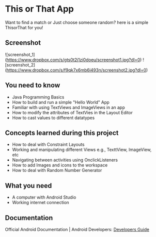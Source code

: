 # This or That App
Want to find a match or Just choose someone random? here is a simple ThisorThat for you!

## Screenshot
![screenshot_1] (https://www.dropbox.com/s/gts0t2j1zi0doeu/screenshot1.jpg?dl=0)
![screenshot_2] (https://www.dropbox.com/s/f9qk7x6mb6i493n/screenshot2.jpg?dl=0)



## You need to know
- Java Programming Basics
- How to build and run a simple "Hello World" App
- Familiar with using TextViews and ImageViews in an app
- How to modify the attributes of TextVies in the Layout Editor
- How to cast values to different datatypes

## Concepts learned during this project
- How to deal with Constraint Layouts
- Working and manipulating different Views e.g., TexttView, ImageView, etc
- Navigating between activities using OnclickListeners
- How to add Images and icons to the workspace
- How to deal with Random Number Generator

## What you need
- A computer with Android Studio
- Working internet connection

## Documentation
Official Android Documentation | Android Developers: [Developers Guide](https://developer.android.com/)
